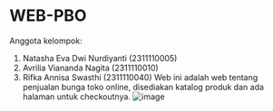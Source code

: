# WEB-PBO
Anggota kelompok:
1. Natasha Eva Dwi Nurdiyanti (2311110005)
2. Avrilia Viananda Nagita (2311110010)
3. Rifka Annisa Swasthi (2311110040)
   Web ini adalah web tentang penjualan bunga toko online, disediakan katalog produk dan ada halaman untuk checkoutnya.
   ![image](https://github.com/user-attachments/assets/d869b2dc-27e2-43ee-9843-9a618902d830)

